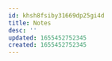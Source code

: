 ```yaml
---
id: khsh8fsiby31669dp25gi4d
title: Notes
desc: ''
updated: 1655452752345
created: 1655452752345
---
```


